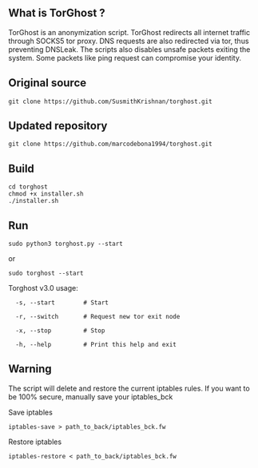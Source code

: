 ## What is TorGhost ?
TorGhost is an anonymization script. TorGhost redirects all internet traffic through SOCKS5 tor proxy. DNS requests are also redirected via tor, thus preventing DNSLeak. The scripts also disables unsafe packets exiting the system. Some packets like ping request can compromise your identity.

## Original source
```
git clone https://github.com/SusmithKrishnan/torghost.git
```
## Updated repository
```
git clone https://github.com/marcodebona1994/torghost.git
```
## Build
```
cd torghost
chmod +x installer.sh
./installer.sh
```

## Run
```
sudo python3 torghost.py --start
```
or
```
sudo torghost --start
```
Torghost v3.0 usage:

`  -s, --start        # Start`

`  -r, --switch       # Request new tor exit node`

`  -x, --stop         # Stop`

`  -h, --help         # Print this help and exit`

## Warning
The script will delete and restore the current iptables rules. If you want to be 100% secure, manually save your iptables_bck

Save iptables
```
iptables-save > path_to_back/iptables_bck.fw
```
Restore iptables
```
iptables-restore < path_to_back/iptables_bck.fw
```
